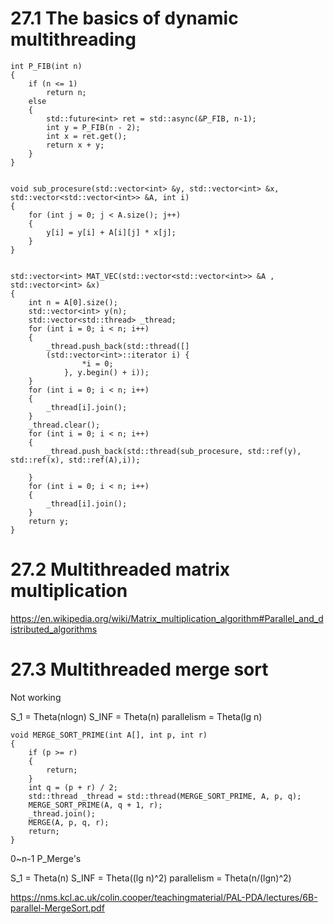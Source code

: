 # 27.1 The basics of dynamic multithreading

```
int P_FIB(int n)
{
	if (n <= 1)
		return n;
	else
	{
		std::future<int> ret = std::async(&P_FIB, n-1);
		int y = P_FIB(n - 2);
		int x = ret.get();
		return x + y;
	}
}
```


```

void sub_procesure(std::vector<int> &y, std::vector<int> &x, std::vector<std::vector<int>> &A, int i)
{
	for (int j = 0; j < A.size(); j++)
	{
		y[i] = y[i] + A[i][j] * x[j];
	}
}


std::vector<int> MAT_VEC(std::vector<std::vector<int>> &A , std::vector<int> &x)
{
	int n = A[0].size();
	std::vector<int> y(n);
	std::vector<std::thread> _thread;
	for (int i = 0; i < n; i++)
	{
		_thread.push_back(std::thread([]
		(std::vector<int>::iterator i) {
				*i = 0;
			}, y.begin() + i));
	}
	for (int i = 0; i < n; i++)
	{
		_thread[i].join();
	}
	_thread.clear();
	for (int i = 0; i < n; i++)
	{
		_thread.push_back(std::thread(sub_procesure, std::ref(y), std::ref(x), std::ref(A),i));

	}
	for (int i = 0; i < n; i++)
	{
		_thread[i].join();
	}
	return y;
}
```


# 27.2 Multithreaded matrix multiplication

https://en.wikipedia.org/wiki/Matrix_multiplication_algorithm#Parallel_and_distributed_algorithms






# 27.3 Multithreaded merge sort

Not working



S_1 = Theta(nlogn)
S_INF = Theta(n)
parallelism = Theta(lg n)
```
void MERGE_SORT_PRIME(int A[], int p, int r)
{
	if (p >= r)
	{
		return;
	}
	int q = (p + r) / 2;
	std::thread _thread = std::thread(MERGE_SORT_PRIME, A, p, q);
	MERGE_SORT_PRIME(A, q + 1, r);
	_thread.join();
	MERGE(A, p, q, r);
	return;
}
```
0~n-1
P_Merge's

S_1 = Theta(n)
S_INF = Theta((lg n)^2)
parallelism = Theta(n/(lgn)^2)

https://nms.kcl.ac.uk/colin.cooper/teachingmaterial/PAL-PDA/lectures/6B-parallel-MergeSort.pdf
```


```